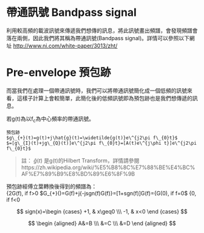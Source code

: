 # 帶通訊號 Bandpass signal
利用較高頻的載波訊號來傳遞我們想傳的訊息，將此訊號畫出頻譜，會發現頻譜會落在兩側，因此我們將其稱為帶通訊號(Bandpass signal)。詳情可以參照以下網址
http://www.ni.com/white-paper/3013/zht/  

# Pre-envelope 預包跡
而當我們在處理一個帶通訊號時，我們可以將帶通訊號簡化成一個低頻的訊號來看，這樣子計算上會較簡單，此簡化後的低頻訊號即為預包跡也是我們想傳遞的訊息。  
  
若g(t)為以f<sub>c</sub>為中心頻率的帶通訊號。  

	預包跡 
	$g\_{+}(t)=g(t)+j\hat{g}(t)=\widetilde{g(t)}e\^{j2\pi f\_{0}t}$  
	$=[g\_{I}(t)+jg\_{Q}(t)]e\^{j2\pi f\_{0}t}=[A(t)e\^{j\phi t}]e\^{j2\pi f\_{0}t}$

> 註： $\hat{g}(t)$ 是g(t)的Hilbert Transform，詳情請參閱https://zh.wikipedia.org/wiki/%E5%B8%8C%E7%88%BE%E4%BC%AF%E7%89%B9%E8%BD%89%E6%8F%9B  
  
預包跡經傅立葉轉換後得到的頻譜為：  
                                               {2G(f), if f>0
$G\_{+}()=G(f)+j{-jsgn(f)G(f)}=[1+sgn(f)]G(f)={G(0), if f=0$
                                            {0, if f<0




$$
sign(x)=\begin {cases}
+1, & x\geq0 \\\
-1, & x<0
\end {cases}
$$

$$
\begin {aligned}
A&=B \\\
&=C \\\
&=D
\end {aligned}
$$
